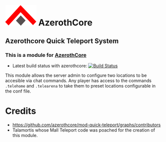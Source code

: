 # ![logo](https://raw.githubusercontent.com/azerothcore/azerothcore.github.io/master/images/logo-github.png) AzerothCore
## Azerothcore Quick Teleport System
### This is a module for [AzerothCore](http://www.azerothcore.org)
- Latest build status with azerothcore: [![Build Status](https://github.com/azerothcore/mod-quick-teleport/workflows/core-build/badge.svg?branch=master&event=push)](https://github.com/azerothcore/mod-quick-teleport)

This module allows the server admin to configure two locations to be accesible via chat commands.
Any player has access to the commands `.telehome` and `.telearena` to take them to preset locations configurable
in the conf file.

# Credits

- https://github.com/azerothcore/mod-quick-teleport/graphs/contributors
- Talamortis whose Mall Teleport code was poached for the creation of this module.
